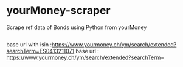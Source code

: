 # yourMoney-scraper
Scrape ref data of Bonds using Python from yourMoney
##
base url with isin :https://www.yourmoney.ch/ym/search/extended?searchTerm=ES0413211071
base url : https://www.yourmoney.ch/ym/search/extended?searchTerm=